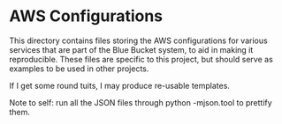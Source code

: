# AWS Configurations

This directory contains files storing the AWS configurations for various
services that are part of the Blue Bucket system, to aid in making it
reproducible. These files are specific to this project, but should serve as
examples to be used in other projects.

If I get some round tuits, I may produce re-usable templates.

Note to self: run all the JSON files through python -mjson.tool to prettify
them.
